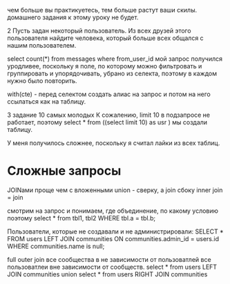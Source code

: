 чем больше вы практикуетесь, тем больше растут ваши скилы.
домашнего задания к этому уроку не будет.

2
Пусть задан некоторый пользователь. 
Из всех друзей этого пользователя найдите человека,
который больше всех общался с нашим пользователем.

select count(*)
from messages
where from_user_id
мой запрос получился уродливее, поскольку я поле, по которому
можно фильтровать и группировать и упорядочивать, убрано из
селекта, поэтому в каждом нужно было повторить.

with(cte) - перед селектом создать алиас на запрос и потом на него
ссылаться как на таблицу.

3 задание
10 самых молодых
К сожалению, limit 10 в подзапросе не работает, поэтому 
select * from ((select limit 10) as usr )
мы создали таблицу.

У меня получилось сложнее, поскольку я считал лайки из всех
таблиц.

# Сложные запросы

JOINами проще чем с вложенными
union - сверку, а join сбоку
inner join = join

смотрим на запрос и понимаем, где объединение, по какому условию
поэтому
select * from tbl1, tbl2 WHERE tbl.a = tbl.b;


Пользователи, которые не создавали и не администрировали:
SELECT *
FROM users
LEFT JOIN communities ON communities.admin_id = users.id
WHERE communities.name is null;

full outer join
все сообщества в не зависимости от пользоватлей
все пользоватлеи вне зависимости от сообществ.
select * from users LEFT JOIN communities
union
select * from users RIGHT JOIN communities